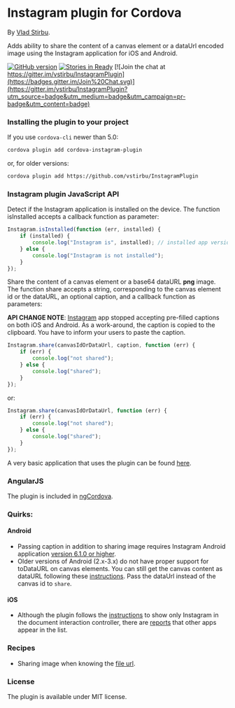 # Instagram plugin for Cordova

By [Vlad Stirbu](https://github.com/vstirbu).

Adds ability to share the content of a canvas element or a dataUrl encoded image using the Instagram application for iOS and Android.

[![GitHub version](https://badge.fury.io/gh/vstirbu%2FInstagramPlugin.png)](http://badge.fury.io/gh/vstirbu%2FInstagramPlugin) [![Stories in Ready](https://badge.waffle.io/vstirbu/instagramplugin.png?label=ready)](https://waffle.io/vstirbu/instagramplugin)
[![Join the chat at https://gitter.im/vstirbu/InstagramPlugin](https://badges.gitter.im/Join%20Chat.svg)](https://gitter.im/vstirbu/InstagramPlugin?utm_source=badge&utm_medium=badge&utm_campaign=pr-badge&utm_content=badge)

### Installing the plugin to your project

If you use `cordova-cli` newer than 5.0:

```bash
cordova plugin add cordova-instagram-plugin
```

or, for older versions:

```bash
cordova plugin add https://github.com/vstirbu/InstagramPlugin
```

### Instagram plugin JavaScript API

Detect if the Instagram application is installed on the device. The function isInstalled accepts a callback function as parameter:

```javascript
Instagram.isInstalled(function (err, installed) {
    if (installed) {
        console.log("Instagram is", installed); // installed app version on Android
    } else {
        console.log("Instagram is not installed");
    }
});
```

Share the content of a canvas element or a base64 dataURL __png__ image. The function share accepts a string, corresponding to the canvas element id or the dataURL, an optional caption, and a callback function as parameters:

__API CHANGE NOTE__: [Instagram](http://developers.instagram.com/post/125972775561/removing-pre-filled-captions-from-mobile-sharing) app stopped accepting pre-filled captions on both iOS and Android. As a work-around, the caption is copied to the clipboard. You have to inform your users to paste the caption.

```javascript
Instagram.share(canvasIdOrDataUrl, caption, function (err) {
    if (err) {
        console.log("not shared");
    } else {
        console.log("shared");
    }
});
```

or:

```javascript
Instagram.share(canvasIdOrDataUrl, function (err) {
    if (err) {
        console.log("not shared");
    } else {
        console.log("shared");
    }
});
```

A very basic application that uses the plugin can be found [here](https://github.com/vstirbu/instagramplugin-example).

### AngularJS

The plugin is included in [ngCordova](http://ngcordova.com/docs/plugins/instagram/).

### Quirks:

#### Android

* Passing caption in addition to sharing image requires Instagram Android application [version 6.1.0 or higher](http://instagram.com/developer/mobile-sharing/android-intents/#).
* Older versions of Android (2.x-3.x) do not have proper support for toDataURL on canvas elements. You can still get the canvas content as dataURL following these [instructions](http://jbkflex.wordpress.com/2012/12/21/html5-canvas-todataurl-support-for-android-devices-working-phonegap-2-2-0-plugin/). Pass the dataUrl instead of the canvas id to ```share```.

#### iOS

* Although the plugin follows the [instructions](http://instagram.com/developer/iphone-hooks/) to show only Instagram in the document interaction controller, there are [reports](https://github.com/vstirbu/InstagramPlugin/issues/23) that other apps appear in the list.

### Recipes

* Sharing image when knowing the [file url](https://github.com/vstirbu/InstagramPlugin/issues/29).

### License

The plugin is available under MIT license.
